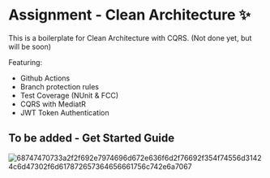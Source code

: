 # Assignment - Clean Architecture ✨

This is a boilerplate for Clean Architecture with CQRS.
(Not done yet, but will be soon)

Featuring: 

- Github Actions
- Branch protection rules
- Test Coverage (NUnit & FCC)
- CQRS with MediatR
- JWT Token Authentication

## To be added - Get Started Guide

![68747470733a2f2f692e7974696d672e636f6d2f76692f354f74556d31424c6d47302f6d617872657364656661756c742e6a7067](https://github.com/user-attachments/assets/4a66c2a8-b012-4e12-b5c6-21b51054bba2)
